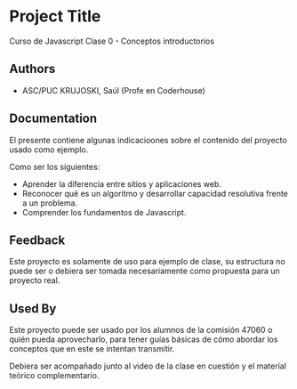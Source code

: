 
# Project Title

Curso de Javascript
Clase 0 - Conceptos introductorios

## Authors

- ASC/PUC KRUJOSKI, Saúl (Profe en Coderhouse)


## Documentation

El presente contiene algunas indicacioones sobre el contenido del proyecto usado como ejemplo.

Como ser los siguientes:
* Aprender la diferencia entre sitios y aplicaciones web.
* Reconocer qué es un algoritmo y desarrollar capacidad resolutiva frente a un problema.
* Comprender los fundamentos de Javascript.


## Feedback

Este proyecto es solamente de uso para ejemplo de clase, su estructura no puede ser o debiera ser tomada necesariamente como propuesta para un proyecto real.

## Used By

Este proyecto puede ser usado por los alumnos de la comisión 47060 o quién pueda aprovecharlo, para tener guías básicas de cómo abordar los conceptos que en este se intentan transmitir.

Debiera ser acompañado junto al video de la clase en cuestión y el materíal teórico complementario.

